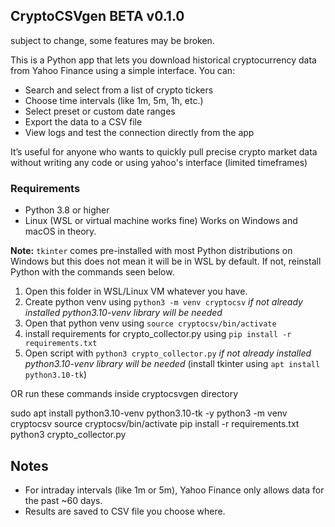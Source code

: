 ## CryptoCSVgen BETA v0.1.0
 subject to change, some features may be broken.


This is a Python app that lets you download historical cryptocurrency data from Yahoo Finance using a simple interface. You can:

* Search and select from a list of crypto tickers
* Choose time intervals (like 1m, 5m, 1h, etc.)
* Select preset or custom date ranges
* Export the data to a CSV file
* View logs and test the connection directly from the app

It’s useful for anyone who wants to quickly pull precise crypto market data without writing any code or using yahoo's interface (limited timeframes)

### Requirements

* Python 3.8 or higher
* Linux (WSL or virtual machine works fine) Works on Windows and macOS in theory. 

**Note:** `tkinter` comes pre-installed with most Python distributions on Windows but this does not mean it will be in WSL by default. If not, reinstall Python with the commands seen below.

1. Open this folder in WSL/Linux VM whatever you have.
2. Create python venv using `python3 -m venv cryptocsv` *if not already installed python3.10-venv library will be needed*
3. Open that python venv using `source cryptocsv/bin/activate`
4. install requirements for crypto_collector.py using `pip install -r requirements.txt` 
5. Open script with `python3 crypto_collector.py` *if not already installed python3.10-venv library will be needed* (install tkinter using `apt install python3.10-tk`)

OR run these commands inside cryptocsvgen directory

sudo apt install python3.10-venv python3.10-tk -y
python3 -m venv cryptocsv
source cryptocsv/bin/activate
pip install -r requirements.txt
python3 crypto_collector.py


## Notes

* For intraday intervals (like 1m or 5m), Yahoo Finance only allows data for the past \~60 days.
* Results are saved to CSV file you choose where.
